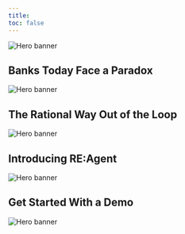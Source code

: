 ```yaml
---
title: 
toc: false
---
```


<section class="hx-w-full hx-mb-8">
  <img src="test.gif" alt="Hero banner" class="hx-w-full hx-h-auto" />
</section>



## Banks Today Face a Paradox





<section class="hx-w-full hx-mb-8">
  <img src="pic14.png" alt="Hero banner" class="hx-w-full hx-h-auto" />
</section>




## The Rational Way Out of the Loop


<section class="hx-w-full hx-mb-8">
  <img src="pic15.png" alt="Hero banner" class="hx-w-full hx-h-auto" />
</section>



## Introducing RE:Agent

<section class="hx-w-full hx-mb-8">
  <img src="pic16.png" alt="Hero banner" class="hx-w-full hx-h-auto" />
</section>

## Get Started With a Demo

<section class="hx-w-full hx-mb-8">
  <img src="pic17.png" alt="Hero banner" class="hx-w-full hx-h-auto" />
</section>